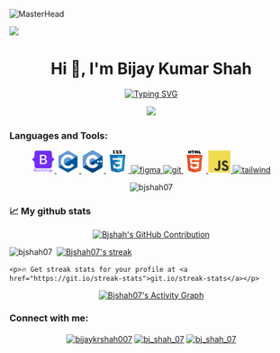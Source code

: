 

![MasterHead](https://user-images.githubusercontent.com/115386517/225841791-e6eb2fcf-6de1-45ec-a5e8-0c321f0af245.gif)


<img src="https://i.gifer.com/7ynF.gif" height="281">
<h1 align="center">Hi 👋, I'm Bijay Kumar Shah</h1>

<p  align="center">
   <a href="https://git.io/typing-svg"><img src="https://readme-typing-svg.demolab.com?font=Fira+Code&pause=1000&width=435&lines=Innovating+Web+Solutions+with+a+Blend+of+Creativity+and+Logic.;Frontend+Developer+with+a+Passion+for+C%2B%2B+Logic.;Turning+Designs+into+Functional+Masterpieces.&width=750" alt="Typing SVG" /></a>
</p>
<p  align="center">
   <img src="https://user-images.githubusercontent.com/74038190/219923809-b86dc415-a0c2-4a38-bc88-ad6cf06395a8.gif" height="300">
</p>

<h3 align="left">Languages and Tools:</h3>
<p align="center"> <a href="https://getbootstrap.com" target="_blank" rel="noreferrer"> <img src="https://raw.githubusercontent.com/devicons/devicon/master/icons/bootstrap/bootstrap-plain-wordmark.svg" alt="bootstrap" width="40" height="40"/> </a> <a href="https://www.cprogramming.com/" target="_blank" rel="noreferrer"> <img src="https://raw.githubusercontent.com/devicons/devicon/master/icons/c/c-original.svg" alt="c" width="40" height="40"/> </a> <a href="https://www.w3schools.com/cpp/" target="_blank" rel="noreferrer"> <img src="https://raw.githubusercontent.com/devicons/devicon/master/icons/cplusplus/cplusplus-original.svg" alt="cplusplus" width="40" height="40"/> </a> <a href="https://www.w3schools.com/css/" target="_blank" rel="noreferrer"> <img src="https://raw.githubusercontent.com/devicons/devicon/master/icons/css3/css3-original-wordmark.svg" alt="css3" width="40" height="40"/> </a> <a href="https://www.figma.com/" target="_blank" rel="noreferrer"> <img src="https://www.vectorlogo.zone/logos/figma/figma-icon.svg" alt="figma" width="40" height="40"/> </a> <a href="https://git-scm.com/" target="_blank" rel="noreferrer"> <img src="https://www.vectorlogo.zone/logos/git-scm/git-scm-icon.svg" alt="git" width="40" height="40"/> </a> <a href="https://www.w3.org/html/" target="_blank" rel="noreferrer"> <img src="https://raw.githubusercontent.com/devicons/devicon/master/icons/html5/html5-original-wordmark.svg" alt="html5" width="40" height="40"/> </a> <a href="https://developer.mozilla.org/en-US/docs/Web/JavaScript" target="_blank" rel="noreferrer"> <img src="https://raw.githubusercontent.com/devicons/devicon/master/icons/javascript/javascript-original.svg" alt="javascript" width="40" height="40"/> </a> <a href="https://tailwindcss.com/" target="_blank" rel="noreferrer"> <img src="https://www.vectorlogo.zone/logos/tailwindcss/tailwindcss-icon.svg" alt="tailwind" width="40" height="40"/> </a> </p>

<p align="center"><img src="https://github-readme-stats.vercel.app/api/top-langs?username=bjshah07&show_icons=true&locale=en&layout=compact&theme=gotham" alt="bjshah07" /></p> <h3 align="left">📈 My github stats</h3>
<p align="center">
  <a href="https://github.com/Bjshah07">
    <img src="https://github-profile-summary-cards.vercel.app/api/cards/profile-details?username=Bjshah07&theme=gotham" alt="Bjshah's GitHub Contribution"/>
  </a>
</p>
<p>&nbsp;<img src="https://github-readme-stats.vercel.app/api?username=bjshah07&show_icons=true&locale=en&theme=gotham" alt="bjshah07" align="left" />
 <a href="https://github.com/Bjshah07/github-readme-streak-stats" align="right">
      <!-- Use https://streak-stats.demolab.com or self-host with your own Vercel app - visit https://git.io/streak-stats for instructions -->
      <img title="🔥 Get streak stats for your profile at git.io/streak-stats" alt="Bjshah07's streak" src="https://github-readme-streak-stats-9m8ugfa77-denvercoder1.vercel.app/?user=Bjshah07&theme=gotham&hide_border=true"/>
    </a>
</p>

 <p align="right">
   
    <p>🔥 Get streak stats for your profile at <a href="https://git.io/streak-stats">git.io/streak-stats</a></p>
 </p>

 <p align="center"><a href="https://github.com/ashutosh00710/github-readme-activity-graph"><img alt="Bjshah07's Activity Graph" src="https://github-readme-activity-graph.vercel.app/graph/?username=Bjshah07&theme=gotham&hide_border=true" /></a></p>


<h3 align="left">Connect with me:</h3>
<p align="center">
<a href="https://linkedin.com/in/bijaykrshah007" target="blank"><img align="center" src="https://raw.githubusercontent.com/rahuldkjain/github-profile-readme-generator/master/src/images/icons/Social/linked-in-alt.svg" alt="bijaykrshah007" height="30" width="40" /></a>
<a href="https://instagram.com/bj_shah_07" target="blank"><img align="center" src="https://raw.githubusercontent.com/rahuldkjain/github-profile-readme-generator/master/src/images/icons/Social/instagram.svg" alt="bj_shah_07" height="30" width="40" /></a>
<a href="https://github.com/bjshah07/" target="blank"><img align="center" src="https://user-images.githubusercontent.com/74038190/212257468-1e9a91f1-b626-4baa-b15d-5c385dfa7ed2.gif" alt="bj_shah_07" height="30" width="40" /></a>
</p>

